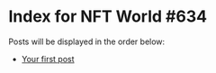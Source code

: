 # Index for NFT World #634
Posts will be displayed in the order below:

- [Your first post](./001-first.md)

